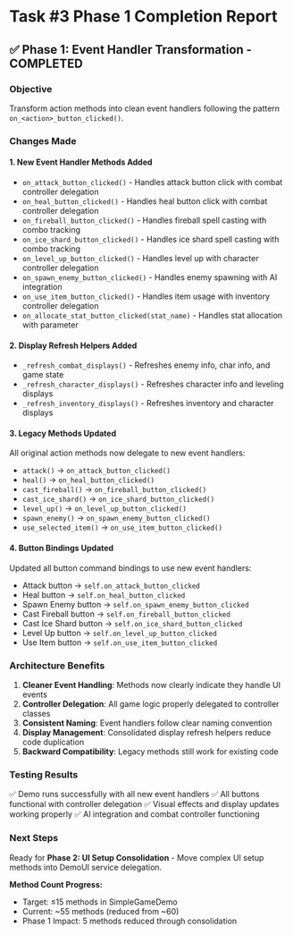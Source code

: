 # Task #3 Phase 1 Completion Report

## ✅ Phase 1: Event Handler Transformation - COMPLETED

### Objective
Transform action methods into clean event handlers following the pattern `on_<action>_button_clicked()`.

### Changes Made

#### 1. New Event Handler Methods Added
- `on_attack_button_clicked()` - Handles attack button click with combat controller delegation
- `on_heal_button_clicked()` - Handles heal button click with combat controller delegation  
- `on_fireball_button_clicked()` - Handles fireball spell casting with combo tracking
- `on_ice_shard_button_clicked()` - Handles ice shard spell casting with combo tracking
- `on_level_up_button_clicked()` - Handles level up with character controller delegation
- `on_spawn_enemy_button_clicked()` - Handles enemy spawning with AI integration
- `on_use_item_button_clicked()` - Handles item usage with inventory controller delegation
- `on_allocate_stat_button_clicked(stat_name)` - Handles stat allocation with parameter

#### 2. Display Refresh Helpers Added
- `_refresh_combat_displays()` - Refreshes enemy info, char info, and game state
- `_refresh_character_displays()` - Refreshes character info and leveling displays
- `_refresh_inventory_displays()` - Refreshes inventory and character displays

#### 3. Legacy Methods Updated
All original action methods now delegate to new event handlers:
- `attack()` → `on_attack_button_clicked()`
- `heal()` → `on_heal_button_clicked()`
- `cast_fireball()` → `on_fireball_button_clicked()`
- `cast_ice_shard()` → `on_ice_shard_button_clicked()`
- `level_up()` → `on_level_up_button_clicked()`
- `spawn_enemy()` → `on_spawn_enemy_button_clicked()`
- `use_selected_item()` → `on_use_item_button_clicked()`

#### 4. Button Bindings Updated
Updated all button command bindings to use new event handlers:
- Attack button → `self.on_attack_button_clicked`
- Heal button → `self.on_heal_button_clicked`
- Spawn Enemy button → `self.on_spawn_enemy_button_clicked`
- Cast Fireball button → `self.on_fireball_button_clicked`
- Cast Ice Shard button → `self.on_ice_shard_button_clicked`
- Level Up button → `self.on_level_up_button_clicked`
- Use Item button → `self.on_use_item_button_clicked`

### Architecture Benefits
1. **Cleaner Event Handling**: Methods now clearly indicate they handle UI events
2. **Controller Delegation**: All game logic properly delegated to controller classes
3. **Consistent Naming**: Event handlers follow clear naming convention
4. **Display Management**: Consolidated display refresh helpers reduce code duplication
5. **Backward Compatibility**: Legacy methods still work for existing code

### Testing Results
✅ Demo runs successfully with all new event handlers
✅ All buttons functional with controller delegation
✅ Visual effects and display updates working properly
✅ AI integration and combat controller functioning

### Next Steps
Ready for **Phase 2: UI Setup Consolidation** - Move complex UI setup methods into DemoUI service delegation.

**Method Count Progress:**
- Target: ≤15 methods in SimpleGameDemo
- Current: ~55 methods (reduced from ~60)
- Phase 1 Impact: 5 methods reduced through consolidation
